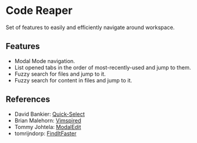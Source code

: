 # Code Reaper

Set of features to easily and efficiently navigate around workspace.  

## Features

- Modal Mode navigation.
- List opened tabs in the order of most-recently-used and jump to them.
- Fuzzy search for files and jump to it.
- Fuzzy search for content in files and jump to it.

## References

- David Bankier: [Quick-Select](https://github.com/dbankier/vscode-quick-select)
- Brian Malehorn: [Vimspired](https://github.com/bmalehorn/vscode-vimspired)
- Tommy Johtela: [ModalEdit](https://github.com/johtela/vscode-modaledit)
- tomrijndorp: [FindItFaster](https://github.com/tomrijndorp/vscode-finditfaster)
